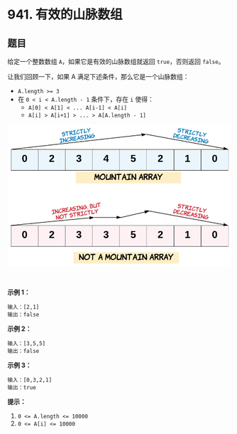# 941. 有效的山脉数组

## 题目

给定一个整数数组 `A`，如果它是有效的山脉数组就返回 `true`，否则返回 `false`。

让我们回顾一下，如果 A 满足下述条件，那么它是一个山脉数组：

- `A.length >= 3`
- 在 `0 < i < A.length - 1` 条件下，存在 `i` 使得：
  - `A[0] < A[1] < ... A[i-1] < A[i]`
  - `A[i] > A[i+1] > ... > A[A.length - 1]`
 

![hint_valid_mountain_array](./img/hint_valid_mountain_array.png)

 

**示例 1：**
```
输入：[2,1]
输出：false
```
**示例 2：**
```
输入：[3,5,5]
输出：false
```
**示例 3：**
```
输入：[0,3,2,1]
输出：true
```

**提示：**

1. `0 <= A.length <= 10000`
2. `0 <= A[i] <= 10000 `
